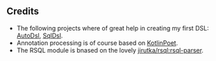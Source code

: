 ## Credits

- The following projects where of great help in creating my first DSL: [AutoDsl](https://github.com/juanchosaravia/autodsl), [SqlDsl](https://www.baeldung.com/kotlin-dsl).
- Annotation processing is of course based on [KotlinPoet](https://square.github.io/kotlinpoet/).
- The RSQL module is bnased on the lovely [jirutka/rsql:rsql-parser](https://github.com/jirutka/rsql-parser).
